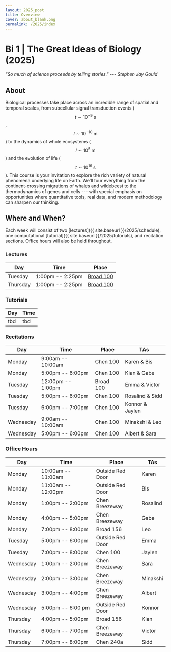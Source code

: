 ```yaml
---
layout: 2025_post
title: Overview
cover: about_blank.png
permalink: /2025/index
---
```

# Bi 1 | The Great Ideas of Biology (2025)

_"So much of science proceeds by telling stories." --- Stephen Jay Gould_

## About
Biological processes take place across an incredible range of spatial and temporal scales, from subcellular signal transduction events ($$t \sim 10^{-9} \textrm{ s}$$, $$l \sim 10^{-10} \textrm{ m}$$) to the dynamics of whole ecosystems ($$l \sim 10^{5} \textrm{ m}$$) and the evolution of life ($$t \sim 10^{16} \textrm{ s}$$). This course is your invitation to explore the rich variety of natural phenomena underlying life on Earth. We'll tour everything from the continent-crossing migrations of whales and wildebeest to the thermodynamics of genes and cells --- with special emphasis on opportunities where quantitative tools, real data, and modern methodology can sharpen our thinking.

## Where and When?
Each week will consist of two [lectures]({{ site.baseurl }}/2025/schedule), one computational [tutorial]({{ site.baseurl }}/2025/tutorials), and recitation sections. Office hours will also be held throughout.

### Lectures

| Day | Time | Place |
| -- | -- | -- |
| Tuesday | 1:00pm -- 2:25pm | [Broad 100](https://www.caltech.edu/map/campus/broad-center-for-the-biological-sciences) |
| Thursday | 1:00pm -- 2:25pm | [Broad 100](https://www.caltech.edu/map/campus/broad-center-for-the-biological-sciences) |

### Tutorials

| Day | Time |
| -- | -- |
| tbd |tbd |

### Recitations

| Day | Time | Place | TAs |
| -- | -- | -- | -- |
| Monday | 9:00am -- 10:00am | Chen 100 | Karen & Bis |
| Monday | 5:00pm -- 6:00pm | Chen 100 | Kian & Gabe |
| Tuesday | 12:00pm -- 1:00pm | Broad 100 | Emma & Victor |
| Tuesday | 5:00pm -- 6:00pm | Chen 100  | Rosalind & Sidd |
| Tuesday | 6:00pm -- 7:00pm | Chen 100 | Konnor & Jaylen |
| Wednesday | 9:00am -- 10:00am | Chen 100 | Minakshi & Leo |
| Wednesday | 5:00pm -- 6:00pm | Chen 100 | Albert & Sara |

### Office Hours

| Day | Time | Place | TAs |
| -- | -- | -- | -- |
| Monday | 10:00am -- 11:00am | Outside Red Door | Karen |
| Monday | 11:00am -- 12:00pm | Outside Red Door | Bis |
| Monday | 1:00pm -- 2:00pm | Chen Breezeway | Rosalind |
| Monday | 4:00pm -- 5:00pm | Chen Breezeway | Gabe |
| Monday | 7:00pm -- 8:00pm | Broad 156 | Leo |
| Tuesday | 5:00pm -- 6:00pm | Outside Red Door | Emma | 
| Tuesday | 7:00pm -- 8:00pm | Chen 100 | Jaylen |
| Wednesday | 1:00pm -- 2:00pm | Chen Breezeway | Sara | 
| Wednesday | 2:00pm -- 3:00pm | Chen Breezeway | Minakshi | 
| Wednesday | 3:00pm -- 4:00pm | Chen Breezeway | Albert | 
| Wednesday | 5:00pm -- 6:00 pm| Outside Red Door | Konnor |
| Thursday | 4:00pm -- 5:00pm | Broad 156 | Kian | 
| Thursday | 6:00pm -- 7:00pm | Chen Breezeway | Victor |
| Thursday | 7:00pm -- 8:00pm | Chen 240a | Sidd |
